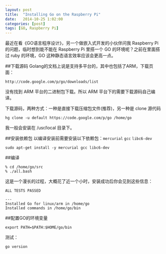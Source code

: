 ```yaml
---
layout: post
title:  "Installing Go on the Raspberry Pi"
date:   2014-10-25 1:02:00
categories: [post]
tags: [GO, Raspberry Pi]
---
```



最近在看《GO语言程序设计》，另一个做嵌入式开发的小伙伴问我 Raspberry Pi 的问题，临时想到能不能在 Raspberry Pi 里搭一个 GO 的环境呢？之前在里面搭过 ruby 的环境，GO 这种静态语言效率应该会更高一点。

##下载源码
Golang的文档上说是支持多平台的，其中也包括了ARM，下载页面：

```
http://code.google.com/p/go/downloads/list
```

没有找到 ARM 平台的二进制包下载。所以 ARM 平台下的需要下载源码自己编译。

下载源码，两种方式：一种是直接下载压缩包文件(推荐)，另一种是 clone 源代码

```
hg clone -u default https://code.google.com/p/go /home/go
```
我一般会安装在 /usr/local 目录下。


##安装依赖包
以编译安装前需要安装以下依赖包：`mercurial` `gcc` `libc6-dev`

```
sudo apt-get install -y mercurial gcc libc6-dev
```

##编译
```
% cd /home/go/src
% ./all.bash
```
这是一个漫长的过程，大概花了近一个小时，安装成功后你会见到这些信息：

```
ALL TESTS PASSED

---
Installed Go for linux/arm in /home/go
Installed commands in /home/go/bin
```

##配置GO的环境变量
```
export PATH=$PATH:$HOME/go/bin
```
测试：

```
go version
```


